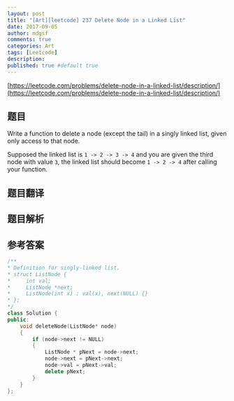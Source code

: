 ```yaml
---
layout: post
title: "[Art][leetcode] 237 Delete Node in a Linked List"
date: 2017-09-05
author: mdgsf
comments: true
categories: Art
tags: [Leetcode]
description:
published: true #default true
---
```


[https://leetcode.com/problems/delete-node-in-a-linked-list/description/](https://leetcode.com/problems/delete-node-in-a-linked-list/description/)

## 题目

Write a function to delete a node (except the tail) in a singly linked list, given only access to that node.

Supposed the linked list is `1 -> 2 -> 3 -> 4` and you are given the third node with value `3`, the linked list should become `1 -> 2 -> 4` after calling your function. 

## 题目翻译

## 题目解析

## 参考答案

```c++
/**
* Definition for singly-linked list.
* struct ListNode {
*     int val;
*     ListNode *next;
*     ListNode(int x) : val(x), next(NULL) {}
* };
*/
class Solution {
public:
	void deleteNode(ListNode* node) 
	{
		if (node->next != NULL)
		{
			ListNode * pNext = node->next;
			node->next = pNext->next;
			node->val = pNext->val;
			delete pNext;
		}
	}
};
```

